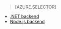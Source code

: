 > [AZURE.SELECTOR]
- [.NET backend](../articles/app-service-mobile-dotnet-backend-how-to-use-server-sdk.md)
- [Node.js backend](../articles/app-service-mobile-node-backend-how-to-use-server-sdk.md)






